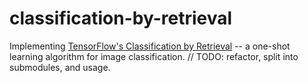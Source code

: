 # classification-by-retrieval
Implementing [TensorFlow's Classification by Retrieval](https://blog.tensorflow.org/2022/01/on-device-one-shot-learning-for-image.html) -- a one-shot learning algorithm for image classification.
// TODO: refactor, split into submodules, and usage.
